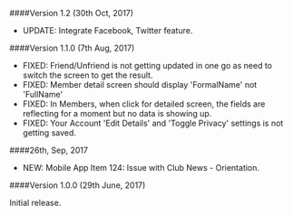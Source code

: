 ####Version 1.2 (30th Oct, 2017)
  - UPDATE: Integrate Facebook, Twitter feature.

####Version 1.1.0 (7th Aug, 2017)
  - FIXED: Friend/Unfriend is not getting updated in one go as need to switch the screen to get the result.
  - FIXED: Member detail screen should display 'FormalName' not 'FullName'
  - FIXED: In Members, when click for detailed screen, the fields are reflecting for a moment but no data is showing up.
  - FIXED: Your Account 'Edit Details' and 'Toggle Privacy' settings is not getting saved.

  ####26th, Sep, 2017
   - NEW: Mobile App Item 124: Issue with Club News - Orientation.
    
####Version 1.0.0 (29th June, 2017)

Initial release.

